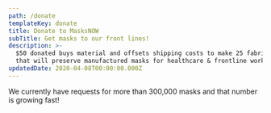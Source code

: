 ```yaml
---
path: /donate
templateKey: donate
title: Donate to MasksNOW
subTitle: Get masks to our front lines!
description: >-
  $50 donated buys material and offsets shipping costs to make 25 fabric masks
  that will preserve manufactured masks for healthcare & frontline workers.
updatedDate: 2020-04-08T00:00:00.000Z
---
```

We currently have requests for more than 300,000 masks and that number is growing fast!